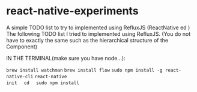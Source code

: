# react-native-experiments


A simple TODO list to try to implemented using RefluxJS (ReactNative ed )
The following TODO list I tried to implemented using RefluxJS.
(You do not have to exactly the same 
such as the hierarchical structure of the Component)


IN THE TERMINAL(make sure you have node...):

<code>brew install watchman</code>
<code>brew install flow</code>
<code>sudo npm install -g react-native-cli</code>
<code>react-native init <newProjectName> </code>
<code>cd <newProjectName> </code>
<code>sudo npm install</code>

